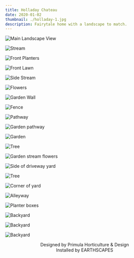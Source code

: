 ```yaml
---
title: Holladay Chateau
date: 2020-01-02
thumbnail: ./holladay-1.jpg
description: Fairytale home with a landscape to match.
---
```


<div class="kg-card kg-image-card kg-width-wide">

![Main Landscape View](./holladay-2.jpg)

</div>

<div class="kg-card kg-image-card kg-width-wide">

![Stream](./holladay-4.jpg)

</div>

<div class="kg-card kg-image-card kg-width-wide">

![Front Planters](./holladay-5.jpg)

</div>

<div class="kg-card kg-image-card kg-width-wide">

![Front Lawn](./holladay-6.jpg)

</div>

<div class="kg-card kg-image-card kg-width-wide">

![Side Stream](./holladay-8.jpg)

</div>

<div class="kg-card kg-image-card kg-width-wide">

![Flowers](./holladay-9.jpg)

</div>

<div class="kg-card kg-image-card kg-width-wide">

![Garden Wall](./holladay-10.jpg)

</div>

<div class="kg-card kg-image-card kg-width-wide">

![Fence](./holladay-11.jpg)

</div>

<div class="kg-card kg-image-card kg-width-wide">

![Pathway](./holladay-12.jpg)

</div>

<div class="kg-card kg-image-card kg-width-wide">

![Garden pathway](./holladay-14.jpg)

</div>

<div class="kg-card kg-image-card kg-width-wide">

![Garden](./holladay-15.jpg)

</div>

<div class="kg-card kg-image-card kg-width-wide">

![Tree](./holladay-16.jpg)

</div>

<div class="kg-card kg-image-card kg-width-wide">

![Garden stream flowers](./holladay-17.jpg)

</div>

<div class="kg-card kg-image-card kg-width-wide">

![Side of driveway yard](./holladay-19.jpg)

</div>

<div class="kg-card kg-image-card kg-width-wide">

![Tree](./holladay-20.jpg)

</div>

<div class="kg-card kg-image-card kg-width-wide">

![Corner of yard](./holladay-21.jpg)

</div>

<div class="kg-card kg-image-card kg-width-wide">

![Alleyway](./holladay-22.jpg)

</div>

<div class="kg-card kg-image-card kg-width-wide">

![Planter boxes](./holladay-23.jpg)

</div>

<div class="kg-card kg-image-card kg-width-wide">

![Backyard](./holladay-24.jpg)

</div>

<div class="kg-card kg-image-card kg-width-wide">

![Backyard](./holladay-25.jpg)

</div>

<div class="kg-card kg-image-card kg-width-wide">

![Backyard](./holladay-26.jpg)

</div>

<div style="text-align: center">
Designed by Primula Horticulture & Design
<br/>
Installed by EARTHSCAPES
</div>
